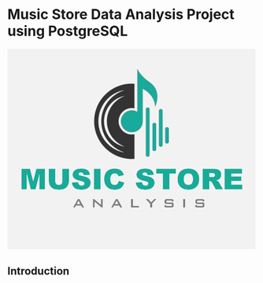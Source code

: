 # Music Store Data Analysis Project using PostgreSQL
![Music Store Logo](https://github.com/KumarBoste/Music_Store_Analysis_Project/blob/main/LOGO.png)

## Introduction

